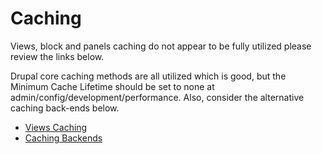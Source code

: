 # Caching

Views, block and panels caching do not appear to be fully utilized please review the links below.

Drupal core caching methods are all utilized which is good, but the Minimum Cache Lifetime should be set to none at admin/config/development/performance. Also, consider the alternative caching back-ends below.

* [Views Caching](caching_backends.md)
* [Caching Backends](caching_backends.md)